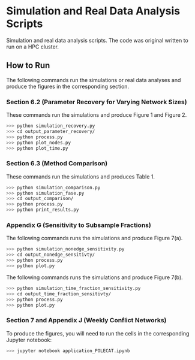 # Simulation and Real Data Analysis Scripts

Simulation and real data analysis scripts. The code was original written to run on a HPC cluster. 

## How to Run

The following commands run the simulations or real data analyses and produce the figures in the corresponding section.

### Section 6.2 (Parameter Recovery for Varying Network Sizes)

These commands run the simulations and produce Figure 1 and Figure 2.

```bash
>>> python simulation_recovery.py
>>> cd output_parameter_recovery/
>>> python process.py
>>> python plot_nodes.py
>>> python plot_time.py
```

### Section 6.3 (Method Comparison)

These commands run the simulations and produces Table 1.

```bash
>>> python simulation_comparison.py
>>> python simulation_fase.py
>>> cd output_comparison/
>>> python process.py
>>> python print_results.py
```

### Appendix G (Sensitivity to Subsample Fractions)

The following commands runs the simulations and produce Figure 7(a).

```bash
>>> python simulation_nonedge_sensitivity.py
>>> cd output_nonedge_sensitivty/
>>> python process.py
>>> python plot.py
```

The following commands runs the simulations and produce Figure 7(b).

```bash
>>> python simulation_time_fraction_sensitivity.py
>>> cd output_time_fraction_sensitivty/
>>> python process.py
>>> python plot.py
```

### Section 7 and Appendix J (Weekly Conflict Networks)

To produce the figures, you will need to run the cells in the corresponding Jupyter notebook:

```bash
>>> jupyter notebook application_POLECAT.ipynb
```
